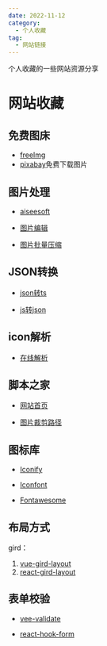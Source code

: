 ```yaml
---
date: 2022-11-12
category:
  - 个人收藏
tag:
  - 网站链接
---
```

个人收藏的一些网站资源分享

<!-- more -->

# 网站收藏

## 免费图床

- [freeImg](https://www.freeimg.cn)
- [pixabay](https://pixabay.com/zh/)免费下载图片

## 图片处理

- [aiseesoft](https://zh-cn.aiseesoft.com)

- [图片编辑](https://www.iloveimg.com/zh-cn)

- [图片批量压缩](https://tinypng.com)

## JSON转换

- [json转ts](https://transform.tools/json-to-typescript)

- [js转json](https://snippet-generator.app)

## icon解析

- [在线解析](https://blog.luckly-mjw.cn/tool-show/iconfont-preview/index.html?source=t8m.css)

## 脚本之家

- [网站首页](http://tools.jb51.net)

- [图片裁剪路径](http://tools.jb51.net/code/css3path)

## 图标库

- [Iconify](https://icon-sets.iconify.design/)

- [Iconfont](https://www.iconfont.cn/)

- [Fontawesome](https://fontawesome.com/icons)

## 布局方式

gird：

1. [vue-gird-layout](https://www.itxst.com/vue-grid-layout/tutorial.html)
2. [react-gird-layout](https://juejin.cn/post/6955407177624322055)

## 表单校验

- [vee-validate](https://vee-validate.logaretm.com/v4/)

- [react-hook-form](https://react-hook-form.com/)
